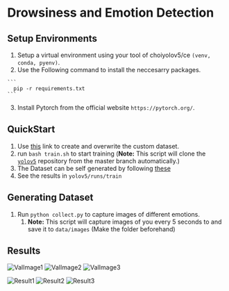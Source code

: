 # Drowsiness and Emotion Detection

## Setup Environments

  1. Setup a virtual environment using your tool of choiyolov5/ce `(venv, conda, pyenv)`.
  2. Use the Following command to install the neccesarry packages.

    ```
      pip -r requirements.txt
    ```
  
  3. Install Pytorch from the official website `https://pytorch.org/`.

## QuickStart

  1. Use [this](https://github.com/ultralytics/yolov5/wiki/Train-Custom-Data#11-create-datasetyaml) link to create and overwrite the custom dataset.
  2. run `bash train.sh` to start training (**Note:** This script will clone the [`yolov5`](https://github.com/ultralytics/yolov5) repository from the master branch automatically.)
  3. The Dataset can be self generated by following [these](#generating-dataset)
  4. See the results in `yolov5/runs/train`

## Generating Dataset
  
  1. Run `python collect.py` to capture images of different emotions.
     1. **Note:** This script will capture images of you every 5 seconds to and save it to `data/images` (Make the folder beforehand)

## Results

![ValImage1](https://imgur.com/undefined)
![ValImage2](https://imgur.com/hqHUbqG)
![ValImage3](https://imgur.com/fBbmY65)

![Result1](https://imgur.com/zntuUSY)
![Result2](https://imgur.com/LZX0pfk)
![Result3](https://imgur.com/WJSsHPV)
